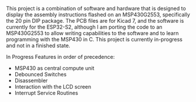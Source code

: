 This project is a combination of software and hardware that is designed to display the assembly instructions flashed on an MSP430G2553, specifically the 20 pin DIP package. The PCB files are for Kicad 7, and the software is currently for the ESP32-S2, although I am porting the code to an MSP430G2553 to allow writing capabilities to the software and to learn programming with the MSP430 in C. This project is currently in-progress and not in a finished state.

In Progress Features in order of precedence:
- MSP430 as central compute unit
- Debounced Switches
- Disassembler
- Interaction with the LCD screen
- Interrupt Service Routines
